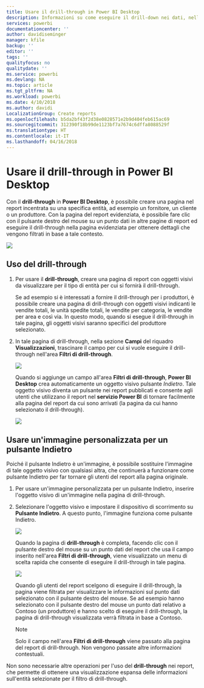 ```yaml
---
title: Usare il drill-through in Power BI Desktop
description: Informazioni su come eseguire il drill-down nei dati, nella pagina di un nuovo report, in Power BI Desktop
services: powerbi
documentationcenter: ''
author: davidiseminger
manager: kfile
backup: ''
editor: ''
tags: ''
qualityfocus: no
qualitydate: ''
ms.service: powerbi
ms.devlang: NA
ms.topic: article
ms.tgt_pltfrm: NA
ms.workload: powerbi
ms.date: 4/10/2018
ms.author: davidi
LocalizationGroup: Create reports
ms.openlocfilehash: b5da2bf43f2d38e0828571e2b9d404feb615ac69
ms.sourcegitcommit: 312390f18b99de1123bf7a7674c6dffa8088529f
ms.translationtype: HT
ms.contentlocale: it-IT
ms.lasthandoff: 04/16/2018
---
```

# <a name="use-drillthrough-in-power-bi-desktop"></a>Usare il drill-through in Power BI Desktop
Con il **drill-through** in **Power BI Desktop**, è possibile creare una pagina nel report incentrata su una specifica entità, ad esempio un fornitore, un cliente o un produttore. Con la pagina del report evidenziata, è possibile fare clic con il pulsante destro del mouse su un punto dati in altre pagine di report ed eseguire il drill-through nella pagina evidenziata per ottenere dettagli che vengono filtrati in base a tale contesto.

![](media/desktop-drillthrough/drillthrough_01.png)

## <a name="using-drillthrough"></a>Uso del drill-through
1. Per usare il **drill-through**, creare una pagina di report con oggetti visivi da visualizzare per il tipo di entità per cui si fornirà il drill-through. 

    Se ad esempio si è interessati a fornire il drill-through per i produttori, è possibile creare una pagina di drill-through con oggetti visivi indicanti le vendite totali, le unità spedite totali, le vendite per categoria, le vendite per area e così via. In questo modo, quando si esegue il drill-through in tale pagina, gli oggetti visivi saranno specifici del produttore selezionato.

2. In tale pagina di drill-through, nella sezione **Campi** del riquadro **Visualizzazioni**, trascinare il campo per cui si vuole eseguire il drill-through nell'area **Filtri di drill-through**.

    ![](media/desktop-drillthrough/drillthrough_02.png)

    Quando si aggiunge un campo all'area **Filtri di drill-through**, **Power BI Desktop** crea automaticamente un oggetto visivo pulsante *Indietro*. Tale oggetto visivo diventa un pulsante nei report pubblicati e consente agli utenti che utilizzano il report nel **servizio Power BI** di tornare facilmente alla pagina del report da cui sono arrivati (la pagina da cui hanno selezionato il drill-through).

    ![](media/desktop-drillthrough/drillthrough_03.png)

## <a name="use-your-own-image-for-a-back-button"></a>Usare un'immagine personalizzata per un pulsante Indietro    
 Poiché il pulsante Indietro è un'immagine, è possibile sostituire l'immagine di tale oggetto visivo con qualsiasi altra, che continuerà a funzionare come pulsante Indietro per far tornare gli utenti del report alla pagina originale.

1. Per usare un'immagine personalizzata per un pulsante Indietro, inserire l'oggetto visivo di un'immagine nella pagina di drill-through.
2. Selezionare l'oggetto visivo e impostare il dispositivo di scorrimento su **Pulsante Indietro**. A questo punto, l'immagine funziona come pulsante Indietro.

    ![](media/desktop-drillthrough/drillthrough_05.png)

    Quando la pagina di **drill-through** è completa, facendo clic con il pulsante destro del mouse su un punto dati del report che usa il campo inserito nell'area **Filtri di drill-through**, viene visualizzato un menu di scelta rapida che consente di eseguire il drill-through in tale pagina.

    ![](media/desktop-drillthrough/drillthrough_04.png)

    Quando gli utenti del report scelgono di eseguire il drill-through, la pagina viene filtrata per visualizzare le informazioni sul punto dati selezionato con il pulsante destro del mouse. Se ad esempio hanno selezionato con il pulsante destro del mouse un punto dati relativo a Contoso (un produttore) e hanno scelto di eseguire il drill-through, la pagina di drill-through visualizzata verrà filtrata in base a Contoso.

    > [!NOTE]
    > Solo il campo nell'area **Filtri di drill-through** viene passato alla pagina del report di drill-through. Non vengono passate altre informazioni contestuali.
    > 
    > 

Non sono necessarie altre operazioni per l'uso del **drill-through** nei report, che permette di ottenere una visualizzazione espansa delle informazioni sull'entità selezionate per il filtro di drill-through.

